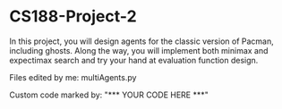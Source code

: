 # CS188-Project-2
In this project, you will design agents for the classic version of Pacman, including ghosts. Along the way, you will implement both minimax and expectimax search and try your hand at evaluation function design.

Files edited by me: multiAgents.py

Custom code marked by: "*** YOUR CODE HERE ***"
